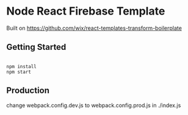 Node React Firebase Template
============================


Built on https://github.com/wix/react-templates-transform-boilerplate

Getting Started
------------
<pre><code>
npm install
npm start
</code></pre>

Production
------------
change webpack.config.dev.js to webpack.config.prod.js in ./index.js
